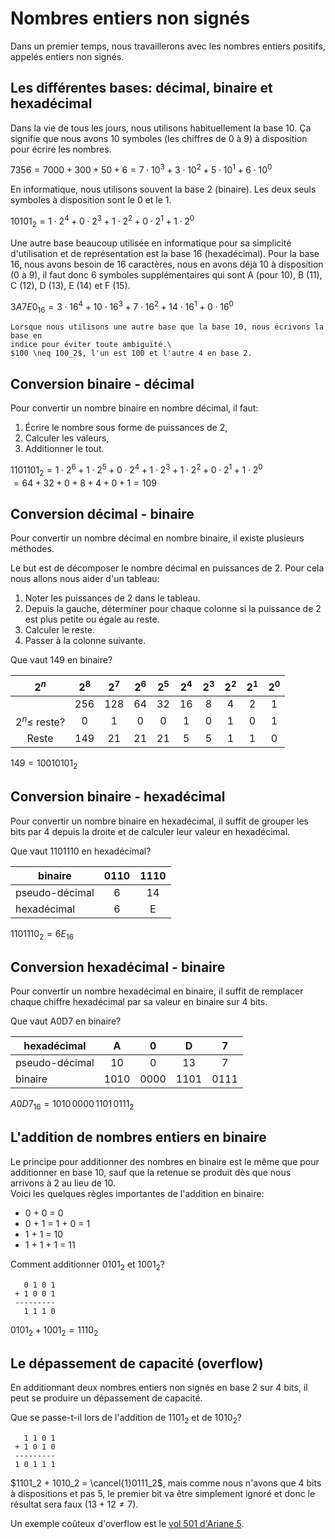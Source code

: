 <!-- Copyright 2024 Caroline Blank <caro@c-space.org> -->
<!-- SPDX-License-Identifier: CC-BY-NC-SA-4.0 -->

# Nombres entiers non signés

Dans un premier temps, nous travaillerons avec les nombres entiers positifs,
appelés entiers non signés.

## Les différentes bases: décimal, binaire et hexadécimal

Dans la vie de tous les jours, nous utilisons habituellement la base 10. Ça
signifie que nous avons 10 symboles (les chiffres de 0 à 9) à disposition pour
écrire les nombres.

$7356 = 7000 + 300 + 50 + 6 = 7 \cdot 10^3 + 3 \cdot 10^2 + 5 \cdot 10^1 + 6 \cdot 10^0$

En informatique, nous utilisons souvent la base 2 (binaire). Les deux seuls
symboles à disposition sont le 0 et le 1.

$10101_2 = 1 \cdot 2^4 + 0 \cdot 2^3 + 1 \cdot 2^2 + 0 \cdot 2^1 + 1 \cdot 2^0$

Une autre base beaucoup utilisée en informatique pour sa simplicité
d'utilisation et de représentation est la base 16 (hexadécimal). Pour la base
16, nous avons besoin de 16 caractères, nous en avons déjà 10 à disposition (0
à 9), il faut donc 6 symboles supplémentaires qui sont A (pour 10), B (11), C
(12), D (13), E (14) et F (15).

$3A7E0_{16} = 3 \cdot 16^4 + 10 \cdot 16^3 + 7 \cdot 16^2 + 14 \cdot 16^1 + 0 \cdot 16^0$

```{Important}
Lorsque nous utilisons une autre base que la base 10, nous écrivons la base en
indice pour éviter toute ambiguïté.\
$100 \neq 100_2$, l'un est 100 et l'autre 4 en base 2.
```

## Conversion binaire - décimal

Pour convertir un nombre binaire en nombre décimal, il faut:
1. Écrire le nombre sous forme de puissances de 2,
2. Calculer les valeurs,
3. Additionner le tout.

$1101101_2 = 1 \cdot 2^6 + 1 \cdot 2^5 + 0 \cdot 2^4 + 1 \cdot 2^3 + 1 \cdot 2^2 + 0 \cdot 2^1 + 1 \cdot 2^0$\
$= 64 + 32 + 0 + 8 + 4 + 0 + 1 = 109$

<!--
## Exercice 1
Convertir les nombres suivants de binaire en décimal.
1. $10_2$
2. $101_2$
3. $1111_2$
4. $1001_2$
5. $0110_2$
6. $1101_2$
7. $1010101_2$
8. $1100110_2$
-->

## Conversion décimal - binaire

Pour convertir un nombre décimal en nombre binaire, il existe plusieurs méthodes.

Le but est de décomposer le nombre décimal en puissances de 2. Pour cela nous
allons nous aider d'un tableau:

1. Noter les puissances de 2 dans le tableau.
2. Depuis la gauche, déterminer pour chaque colonne si la puissance de 2 est
plus petite ou égale au reste.
3. Calculer le reste.
4. Passer à la colonne suivante.

Que vaut $149$ en binaire?

| $2^n$             |  $2^8$ | $2^7$ | $2^6$ | $2^5$ | $2^4$ | $2^3$ | $2^2$ | $2^1$ | $2^0$ |
| :------:          | :---:  | :---: | :---: | :---: | :---: | :---: | :---: | :---: | :---: |
|                   | 256    | 128   | 64    | 32    | 16    | 8     | 4     | 2     | 1     |
| $2^n \leq$ reste? | 0      | 1     | 0     | 0     | 1     | 0     | 1     | 0     | 1     |
| Reste             | $149$  | $21$  | $21$  | $21$  | $5$   | $5$   | $1$   | $1$   | $0$   |

$149 = 10010101_2$


<!--
## Exercice 2
Convertir les nombres suivants de décimal en binaire.
- $3_{10}$
- $6_{10}$
- $9_{10}$
- $41_{10}$
- $64_{10}$
- $171_{10}$
- $720_{10}$
- $1573_{10}$

## Exercice 3
Combien de bits faut-il pour écrire les nombres suivants en base 2?
- $13$
- $37$
- $128$
- $350$

-->

## Conversion binaire - hexadécimal

Pour convertir un nombre binaire en hexadécimal, il suffit de grouper les bits par 4 depuis la droite et de calculer leur valeur en hexadécimal.

Que vaut 1101110 en hexadécimal?

| binaire       | 0110 | 1110 |
|---------------|:----:|:----:|
| pseudo-décimal| 6    | 14   |
| hexadécimal   | 6    | E    |

$1101110_{2} = 6E_{16}$

## Conversion hexadécimal - binaire

Pour convertir un nombre hexadécimal en binaire, il suffit de remplacer chaque chiffre hexadécimal par sa valeur en binaire sur 4 bits.

Que vaut A0D7 en binaire?

| hexadécimal   | A    | 0    | D    | 7    |
|---------------|:----:|:----:|:----:|:----:|
| pseudo-décimal| 10   | 0    | 13   | 7    |
| binaire       | 1010 | 0000 | 1101 | 0111 |

$A0D7_{16} = 1010\,0000\,1101\,0111_{2}$

<!--
## Exercice 4
Convertir les nombres suivants en hexadécimal ou en binaire:
- $1000\,0111_2$
- $0101\,1010_2$
- $1001\,1111_2$
- $0111\,0001\,1110\,1001_2$
- $3A_{16}$
- $F4_{16}$
- $BD_{16}$
- $9C\,2E_{16}$
-->

## L'addition de nombres entiers en binaire

Le principe pour additionner des nombres en binaire est le même que pour
additionner en base 10, sauf que la retenue se produit dès que nous arrivons à 2
au lieu de 10.\
Voici les quelques règles importantes de l'addition en binaire:

- 0 + 0 = 0
- 0 + 1 = 1 + 0 = 1
- 1 + 1 = 10
- 1 + 1 + 1 = 11

Comment additionner $0101_2$ et $1001_2$?
```{code-block} text
   0 1 0 1
 + 1 0 0 1
 ---------
   1 1 1 0
```
$0101_2 + 1001_2 = 1110_2$

## Le dépassement de capacité (overflow)

En additionnant deux nombres entiers non signés en base 2 sur 4 bits, il peut se
produire un dépassement de capacité.

Que se passe-t-il lors de l'addition de $1101_2$ et de $1010_2$?
```{code-block} text
   1 1 0 1
 + 1 0 1 0
 ---------
 1 0 1 1 1
```
$1101_2 + 1010_2 = \cancel{1}0111_2$, mais comme nous n'avons que 4 bits à
dispositions et pas 5, le premier bit va être simplement ignoré et donc le
résultat sera faux ($13 + 12 \ne 7$).

Un exemple coûteux d'overflow est le [vol 501 d'Ariane 5](https://fr.wikipedia.org/wiki/Vol_501_d%27Ariane_5).

<!--
### Exercice 5
Effectuer les additions suivantes sur 4 bits:
- $0010 + 0011$
- $0101 + 1000$
- $1011 + 0001$
- $1111 + 1000$

### Exercice 6
Effectuer les additions suivantes sur 8 bits:
- $0110\,0110 + 0011\,0010$
- $0101\,1111 + 1000\,0000$
- $1011\,0001 + 0010\,1101$
- $0011\,1100 + 0110\,0101$
-->

